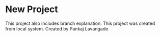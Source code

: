 # New Project

This project also includes branch explanation.
This project was created from local system.
Created by Pankaj Lavangade.
